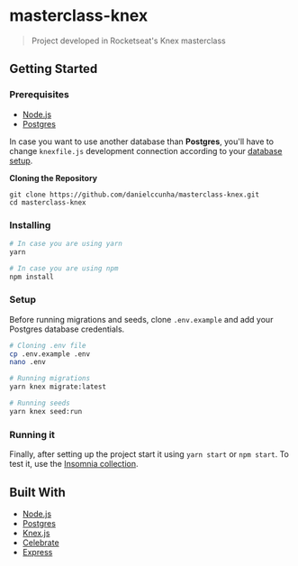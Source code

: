 # masterclass-knex

> Project developed in Rocketseat's Knex masterclass

## Getting Started

### Prerequisites

- [Node.js](https://nodejs.org/en/)
- [Postgres](https://www.postgresql.org/)

In case you want to use another database than **Postgres**, you'll have to change `knexfile.js` development connection according to your [database setup](http://knexjs.org/#Installation-client).

**Cloning the Repository**

```
git clone https://github.com/danielccunha/masterclass-knex.git
cd masterclass-knex
```

### Installing

```sh
# In case you are using yarn
yarn

# In case you are using npm
npm install
```

### Setup

Before running migrations and seeds, clone `.env.example` and add your Postgres database credentials.

```sh
# Cloning .env file
cp .env.example .env
nano .env

# Running migrations
yarn knex migrate:latest

# Running seeds
yarn knex seed:run
```

### Running it

Finally, after setting up the project start it using `yarn start` or `npm start`. To test it, use the [Insomnia collection](docs/insomnia.json).

## Built With

- [Node.js](https://nodejs.org/en/)
- [Postgres](https://www.postgresql.org/)
- [Knex.js](http://knexjs.org/)
- [Celebrate](https://github.com/arb/celebrate)
- [Express](https://expressjs.com/pt-br/)
